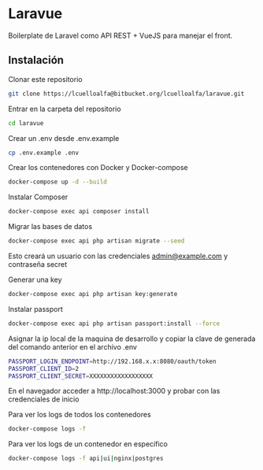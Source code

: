 # Laravue

Boilerplate de Laravel como API REST + VueJS para manejar el front.

## Instalación

Clonar este repositorio

```bash
git clone https://lcuelloalfa@bitbucket.org/lcuelloalfa/laravue.git
```

Entrar en la carpeta del repositorio
```bash
cd laravue
```

Crear un .env desde .env.example
```bash
cp .env.example .env
```

Crear los contenedores con Docker y Docker-compose

```bash
docker-compose up -d --build
```

Instalar Composer

```bash
docker-compose exec api composer install
```

Migrar las bases de datos

```bash
docker-compose exec api php artisan migrate --seed
```

Esto creará un usuario con las credenciales admin@example.com y contraseña secret

Generar una key
```bash
docker-compose exec api php artisan key:generate
```

Instalar passport
```bash
docker-compose exec api php artisan passport:install --force
```

Asignar la ip local de la maquina de desarrollo y copiar la clave de generada del comando anterior en el archivo .env
```bash
PASSPORT_LOGIN_ENDPOINT=http://192.168.x.x:8080/oauth/token
PASSPORT_CLIENT_ID=2
PASSPORT_CLIENT_SECRET=XXXXXXXXXXXXXXXXXX
```

En el navegador acceder a http://localhost:3000 y probar con las credenciales de inicio

Para ver los logs de todos los contenedores
```bash
docker-compose logs -f
```

Para ver los logs de un contenedor en específico
```bash
docker-compose logs -f api|ui|nginx|postgres
```